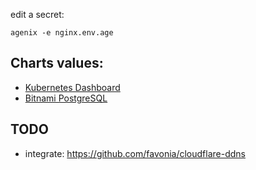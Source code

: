 edit a secret:

```
agenix -e nginx.env.age
```

## Charts values:

* [Kubernetes Dashboard](https://artifacthub.io/packages/helm/k8s-dashboard/kubernetes-dashboard)
* [Bitnami PostgreSQL](https://artifacthub.io/packages/helm/bitnami/postgresql)


## TODO

* integrate: https://github.com/favonia/cloudflare-ddns
